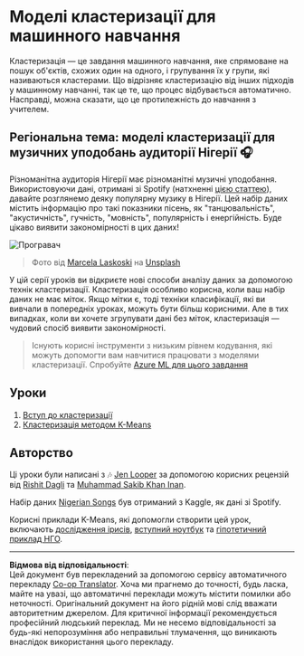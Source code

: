 <!--
CO_OP_TRANSLATOR_METADATA:
{
  "original_hash": "b28a3a4911584062772c537b653ebbc7",
  "translation_date": "2025-09-05T12:08:59+00:00",
  "source_file": "5-Clustering/README.md",
  "language_code": "uk"
}
-->
# Моделі кластеризації для машинного навчання

Кластеризація — це завдання машинного навчання, яке спрямоване на пошук об'єктів, схожих один на одного, і групування їх у групи, які називаються кластерами. Що відрізняє кластеризацію від інших підходів у машинному навчанні, так це те, що процес відбувається автоматично. Насправді, можна сказати, що це протилежність до навчання з учителем.

## Регіональна тема: моделі кластеризації для музичних уподобань аудиторії Нігерії 🎧

Різноманітна аудиторія Нігерії має різноманітні музичні уподобання. Використовуючи дані, отримані зі Spotify (натхненні [цією статтею](https://towardsdatascience.com/country-wise-visual-analysis-of-music-taste-using-spotify-api-seaborn-in-python-77f5b749b421)), давайте розглянемо деяку популярну музику в Нігерії. Цей набір даних містить інформацію про такі показники пісень, як "танцювальність", "акустичність", гучність, "мовність", популярність і енергійність. Буде цікаво виявити закономірності в цих даних!

![Програвач](../../../5-Clustering/images/turntable.jpg)

> Фото від <a href="https://unsplash.com/@marcelalaskoski?utm_source=unsplash&utm_medium=referral&utm_content=creditCopyText">Marcela Laskoski</a> на <a href="https://unsplash.com/s/photos/nigerian-music?utm_source=unsplash&utm_medium=referral&utm_content=creditCopyText">Unsplash</a>
  
У цій серії уроків ви відкриєте нові способи аналізу даних за допомогою технік кластеризації. Кластеризація особливо корисна, коли ваш набір даних не має міток. Якщо мітки є, тоді техніки класифікації, які ви вивчали в попередніх уроках, можуть бути більш корисними. Але в тих випадках, коли ви хочете згрупувати дані без міток, кластеризація — чудовий спосіб виявити закономірності.

> Існують корисні інструменти з низьким рівнем кодування, які можуть допомогти вам навчитися працювати з моделями кластеризації. Спробуйте [Azure ML для цього завдання](https://docs.microsoft.com/learn/modules/create-clustering-model-azure-machine-learning-designer/?WT.mc_id=academic-77952-leestott)

## Уроки

1. [Вступ до кластеризації](1-Visualize/README.md)
2. [Кластеризація методом K-Means](2-K-Means/README.md)

## Авторство

Ці уроки були написані з 🎶 [Jen Looper](https://www.twitter.com/jenlooper) за допомогою корисних рецензій від [Rishit Dagli](https://rishit_dagli) та [Muhammad Sakib Khan Inan](https://twitter.com/Sakibinan).

Набір даних [Nigerian Songs](https://www.kaggle.com/sootersaalu/nigerian-songs-spotify) був отриманий з Kaggle, як дані зі Spotify.

Корисні приклади K-Means, які допомогли створити цей урок, включають [дослідження ірисів](https://www.kaggle.com/bburns/iris-exploration-pca-k-means-and-gmm-clustering), [вступний ноутбук](https://www.kaggle.com/prashant111/k-means-clustering-with-python) та [гіпотетичний приклад НГО](https://www.kaggle.com/ankandash/pca-k-means-clustering-hierarchical-clustering).

---

**Відмова від відповідальності**:  
Цей документ був перекладений за допомогою сервісу автоматичного перекладу [Co-op Translator](https://github.com/Azure/co-op-translator). Хоча ми прагнемо до точності, будь ласка, майте на увазі, що автоматичні переклади можуть містити помилки або неточності. Оригінальний документ на його рідній мові слід вважати авторитетним джерелом. Для критичної інформації рекомендується професійний людський переклад. Ми не несемо відповідальності за будь-які непорозуміння або неправильні тлумачення, що виникають внаслідок використання цього перекладу.